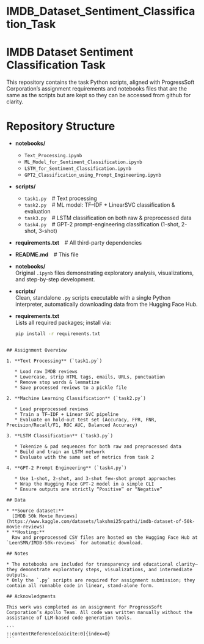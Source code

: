 # IMDB_Dataset_Sentiment_Classification_Task

# IMDB Dataset Sentiment Classification Task

This repository contains the task Python scripts, aligned with ProgressSoft Corporation’s assignment requirements and notebooks files that are the same as the scripts but are kept so they can be accessed from github for clarity.

# Repository Structure

- **notebooks/**
  - `Text_Processing.ipynb`
  - `ML_Model_for_Sentiment_Classification.ipynb`
  - `LSTM_for_Sentiment_Classification.ipynb`
  - `GPT2_Classification_using_Prompt_Engineering.ipynb`

- **scripts/**
  - `task1.py`  # Text processing  
  - `task2.py`  # ML model: TF–IDF + LinearSVC classification & evaluation  
  - `task3.py`  # LSTM classification on both raw & preprocessed data  
  - `task4.py`  # GPT-2 prompt-engineering classification (1-shot, 2-shot, 3-shot)

- **requirements.txt**  # All third-party dependencies

- **README.md**  # This file  


- **notebooks/**  
  Original `.ipynb` files demonstrating exploratory analysis, visualizations, and step-by-step development.

- **scripts/**  
  Clean, standalone `.py` scripts executable with a single Python interpreter, automatically downloading data from the Hugging Face Hub.

- **requirements.txt**  
  Lists all required packages; install via:
  ```bash
  pip install -r requirements.txt
````

## Assignment Overview

1. **Text Processing** (`task1.py`)

   * Load raw IMDB reviews
   * Lowercase, strip HTML tags, emails, URLs, punctuation
   * Remove stop words & lemmatize
   * Save processed reviews to a pickle file

2. **Machine Learning Classification** (`task2.py`)

   * Load preprocessed reviews
   * Train a TF–IDF + Linear SVC pipeline
   * Evaluate on hold-out test set (Accuracy, FPR, FNR, Precision/Recall/F1, ROC AUC, Balanced Accuracy)

3. **LSTM Classification** (`task3.py`)

   * Tokenize & pad sequences for both raw and preprocessed data
   * Build and train an LSTM network
   * Evaluate with the same set of metrics from task 2

4. **GPT-2 Prompt Engineering** (`task4.py`)

   * Use 1-shot, 2-shot, and 3-shot few-shot prompt approaches
   * Wrap the Hugging Face GPT-2 model in a simple CLI
   * Ensure outputs are strictly “Positive” or “Negative”

## Data

* **Source dataset:**
  [IMDB 50k Movie Reviews](https://www.kaggle.com/datasets/lakshmi25npathi/imdb-dataset-of-50k-movie-reviews)
* **Hosting:**
  Raw and preprocessed CSV files are hosted on the Hugging Face Hub at `LeenSMN/IMDB-50k-reviews` for automatic download.

## Notes

* The notebooks are included for transparency and educational clarity—they demonstrate exploratory steps, visualizations, and intermediate outputs.
* Only the `.py` scripts are required for assignment submission; they contain all runnable code in linear, stand-alone form.

## Acknowledgments

This work was completed as an assignment for ProgressSoft Corporation’s Apollo Team. All code was written manually without the assistance of LLM-based code generation tools.

```
::contentReference[oaicite:0]{index=0}
```
